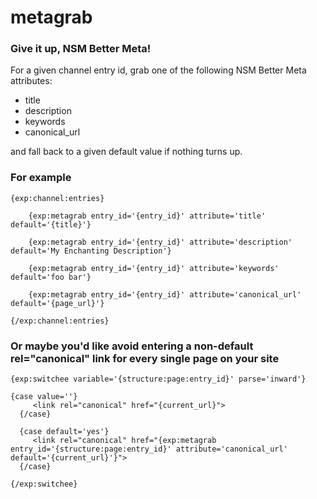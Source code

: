 metagrab
========

### Give it up, NSM Better Meta!

For a given channel entry id, grab one of the following NSM Better Meta attributes:

* title
* description
* keywords
* canonical_url

and fall back to a given default value if nothing turns up.

### For example

    {exp:channel:entries}

        {exp:metagrab entry_id='{entry_id}' attribute='title' default='{title}'}

        {exp:metagrab entry_id='{entry_id}' attribute='description' default='My Enchanting Description'}

        {exp:metagrab entry_id='{entry_id}' attribute='keywords' default='foo bar'}

        {exp:metagrab entry_id='{entry_id}' attribute='canonical_url' default='{page_url}'}

    {/exp:channel:entries}

### Or maybe you'd like avoid entering a non-default rel="canonical" link for every single page on your site

    {exp:switchee variable='{structure:page:entry_id}' parse='inward'}

    {case value=''}
         <link rel="canonical" href="{current_url}">
      {/case}

      {case default='yes'}
         <link rel="canonical" href="{exp:metagrab entry_id='{structure:page:entry_id}' attribute='canonical_url' default='{current_url}'}">
      {/case}

    {/exp:switchee}

